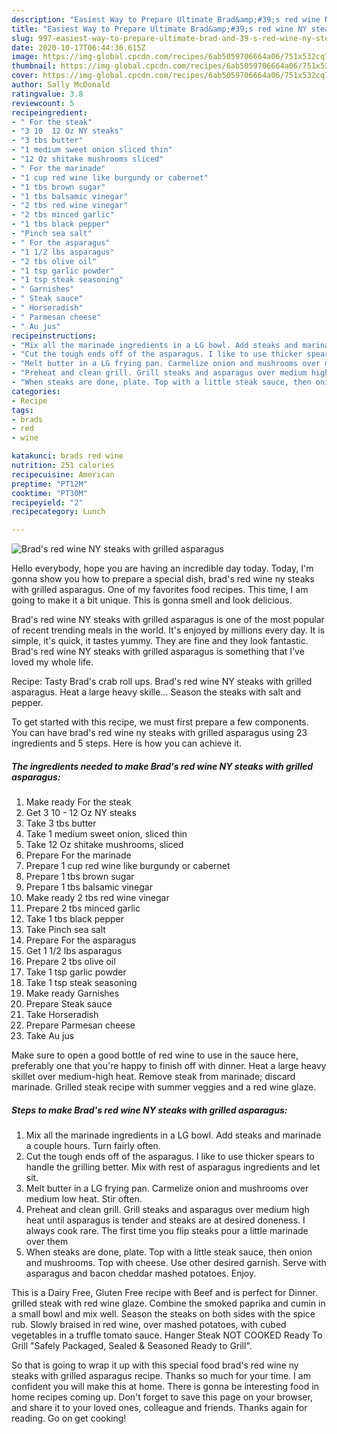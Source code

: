 ```yaml
---
description: "Easiest Way to Prepare Ultimate Brad&amp;#39;s red wine NY steaks with grilled asparagus"
title: "Easiest Way to Prepare Ultimate Brad&amp;#39;s red wine NY steaks with grilled asparagus"
slug: 997-easiest-way-to-prepare-ultimate-brad-and-39-s-red-wine-ny-steaks-with-grilled-asparagus
date: 2020-10-17T06:44:36.615Z
image: https://img-global.cpcdn.com/recipes/6ab5059706664a06/751x532cq70/brads-red-wine-ny-steaks-with-grilled-asparagus-recipe-main-photo.jpg
thumbnail: https://img-global.cpcdn.com/recipes/6ab5059706664a06/751x532cq70/brads-red-wine-ny-steaks-with-grilled-asparagus-recipe-main-photo.jpg
cover: https://img-global.cpcdn.com/recipes/6ab5059706664a06/751x532cq70/brads-red-wine-ny-steaks-with-grilled-asparagus-recipe-main-photo.jpg
author: Sally McDonald
ratingvalue: 3.8
reviewcount: 5
recipeingredient:
- " For the steak"
- "3 10  12 Oz NY steaks"
- "3 tbs butter"
- "1 medium sweet onion sliced thin"
- "12 Oz shitake mushrooms sliced"
- " For the marinade"
- "1 cup red wine like burgundy or cabernet"
- "1 tbs brown sugar"
- "1 tbs balsamic vinegar"
- "2 tbs red wine vinegar"
- "2 tbs minced garlic"
- "1 tbs black pepper"
- "Pinch sea salt"
- " For the asparagus"
- "1 1/2 lbs asparagus"
- "2 tbs olive oil"
- "1 tsp garlic powder"
- "1 tsp steak seasoning"
- " Garnishes"
- " Steak sauce"
- " Horseradish"
- " Parmesan cheese"
- " Au jus"
recipeinstructions:
- "Mix all the marinade ingredients in a LG bowl. Add steaks and marinade a couple hours. Turn fairly often."
- "Cut the tough ends off of the asparagus. I like to use thicker spears to handle the grilling better. Mix with rest of asparagus ingredients and let sit."
- "Melt butter in a LG frying pan. Carmelize onion and mushrooms over medium low heat. Stir often."
- "Preheat and clean grill. Grill steaks and asparagus over medium high heat until asparagus is tender and steaks are at desired doneness. I always cook rare. The first time you flip steaks pour a little marinade over them"
- "When steaks are done, plate. Top with a little steak sauce, then onion and mushrooms. Top with cheese. Use other desired garnish. Serve with asparagus and bacon cheddar mashed potatoes. Enjoy."
categories:
- Recipe
tags:
- brads
- red
- wine

katakunci: brads red wine 
nutrition: 251 calories
recipecuisine: American
preptime: "PT12M"
cooktime: "PT30M"
recipeyield: "2"
recipecategory: Lunch

---
```



![Brad&#39;s red wine NY steaks with grilled asparagus](https://img-global.cpcdn.com/recipes/6ab5059706664a06/751x532cq70/brads-red-wine-ny-steaks-with-grilled-asparagus-recipe-main-photo.jpg)

Hello everybody, hope you are having an incredible day today. Today, I'm gonna show you how to prepare a special dish, brad&#39;s red wine ny steaks with grilled asparagus. One of my favorites food recipes. This time, I am going to make it a bit unique. This is gonna smell and look delicious.

Brad&#39;s red wine NY steaks with grilled asparagus is one of the most popular of recent trending meals in the world. It's enjoyed by millions every day. It is simple, it's quick, it tastes yummy. They are fine and they look fantastic. Brad&#39;s red wine NY steaks with grilled asparagus is something that I've loved my whole life.

Recipe: Tasty Brad&#39;s crab roll ups. Brad&#39;s red wine NY steaks with grilled asparagus. Heat a large heavy skille… Season the steaks with salt and pepper.


To get started with this recipe, we must first prepare a few components. You can have brad&#39;s red wine ny steaks with grilled asparagus using 23 ingredients and 5 steps. Here is how you can achieve it.

<!--inarticleads1-->

##### The ingredients needed to make Brad&#39;s red wine NY steaks with grilled asparagus:

1. Make ready  For the steak
1. Get 3 10 - 12 Oz NY steaks
1. Take 3 tbs butter
1. Take 1 medium sweet onion, sliced thin
1. Take 12 Oz shitake mushrooms, sliced
1. Prepare  For the marinade
1. Prepare 1 cup red wine like burgundy or cabernet
1. Prepare 1 tbs brown sugar
1. Prepare 1 tbs balsamic vinegar
1. Make ready 2 tbs red wine vinegar
1. Prepare 2 tbs minced garlic
1. Take 1 tbs black pepper
1. Take Pinch sea salt
1. Prepare  For the asparagus
1. Get 1 1/2 lbs asparagus
1. Prepare 2 tbs olive oil
1. Take 1 tsp garlic powder
1. Take 1 tsp steak seasoning
1. Make ready  Garnishes
1. Prepare  Steak sauce
1. Take  Horseradish
1. Prepare  Parmesan cheese
1. Take  Au jus


Make sure to open a good bottle of red wine to use in the sauce here, preferably one that you&#39;re happy to finish off with dinner. Heat a large heavy skillet over medium-high heat. Remove steak from marinade; discard marinade. Grilled steak recipe with summer veggies and a red wine glaze. 

<!--inarticleads2-->

##### Steps to make Brad&#39;s red wine NY steaks with grilled asparagus:

1. Mix all the marinade ingredients in a LG bowl. Add steaks and marinade a couple hours. Turn fairly often.
1. Cut the tough ends off of the asparagus. I like to use thicker spears to handle the grilling better. Mix with rest of asparagus ingredients and let sit.
1. Melt butter in a LG frying pan. Carmelize onion and mushrooms over medium low heat. Stir often.
1. Preheat and clean grill. Grill steaks and asparagus over medium high heat until asparagus is tender and steaks are at desired doneness. I always cook rare. The first time you flip steaks pour a little marinade over them
1. When steaks are done, plate. Top with a little steak sauce, then onion and mushrooms. Top with cheese. Use other desired garnish. Serve with asparagus and bacon cheddar mashed potatoes. Enjoy.


This is a Dairy Free, Gluten Free recipe with Beef and is perfect for Dinner. grilled steak with red wine glaze. Combine the smoked paprika and cumin in a small bowl and mix well. Season the steaks on both sides with the spice rub. Slowly braised in red wine, over mashed potatoes, with cubed vegetables in a truffle tomato sauce. Hanger Steak NOT COOKED Ready To Grill &#34;Safely Packaged, Sealed &amp; Seasoned Ready to Grill&#34;. 

So that is going to wrap it up with this special food brad&#39;s red wine ny steaks with grilled asparagus recipe. Thanks so much for your time. I am confident you will make this at home. There is gonna be interesting food in home recipes coming up. Don't forget to save this page on your browser, and share it to your loved ones, colleague and friends. Thanks again for reading. Go on get cooking!
